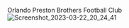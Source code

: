 Orlando Preston Brothers Football Club
![Screenshot_2023-03-22_20_24_41](https://user-images.githubusercontent.com/100442560/227625214-01bae147-a8ef-4659-bf1b-a98bce777cc6.png)
